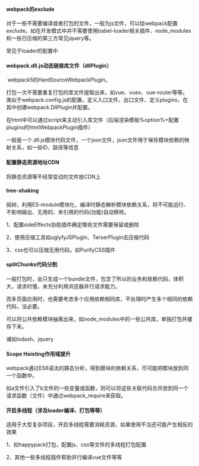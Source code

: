 #### webpack的exclude

​	对于一些不需要编译或者打包的文件，一般为js文件，可以给webpack配置exclude。如在开发模式中并不需要使用babel-loader相关插件、node_modules和一些已压缩的第三方常见jquery等。

常见于loader的配置中

#### webpack.dll.js动态链接库文件（dllPlugin）

​	webpack5的HardSourceWebpackPlugin。

​	打包一次不需要重复打包的库文件提取出来，如vue、vuex、vue-router等等。类似于webpack.config.js的配置，定义入口文件，出口文件、定义plugins，在其中创建webpack.DllPlugin并配置。

在html中可以通过script来主动引入库文件（后端渲染模板%option%+配置plugins的htmlWebpackPlugin插件）

一般是一个.dll.js模块代码文件，一个json文件，json文件用于保存模块依赖的映射关系，如一些ID、路径等信息

#### 配置静态资源地址CDN

将静态资源等不经常变动的文件放CDN上

#### tree-shaking

摇树，利用ES-module模块化，编译时静态解析模块依赖关系，将不可能运行、不影响输出、无用的、未引用的代码(功能)自动移除。

1、配置sideEffects协助插件确定哪些文件需要保留或删除

2、使用压缩工具如uglyfyJSPlugin、TerserPlugin去压缩代码

3、css也可以压缩无用代码，如PurifyCSS插件

#### splitChunks代码分割

一般打包时，会只生成一个bundle文件，包含了所以的业务和依赖代码，体积大，请求时慢，未充分利用浏览器并行请求能力。

而多页面应用时，也需要考虑多个应用依赖相同库，不处理时产生多个相同的依赖代码，没必要。

可以将公共依赖模块抽离出来，如node_modules中的一些公共库，单独打包并缓存下来。

诸如lodash、jquery

#### Scope Hoisting作⽤域提升

webpack通过ES6语法的静态分析，得到模块的依赖关系，尽可能把模块放到同一个函数中。

如a文件引入了b文件的一些变量或函数，则可以将这些关联代码合并放到同一个请求函数（文件）中通过webpack_require来获取。

#### 开启多线程（涉及loader编译、打包等等）

适用于大型复杂项目，开启多线程需要消耗资源，如果使用不当还可能产生相反的效果

1、如happypack打包，配置js、css等文件的多线程打包配置

2、其他一些多线程插件帮助并行编译vue文件等等